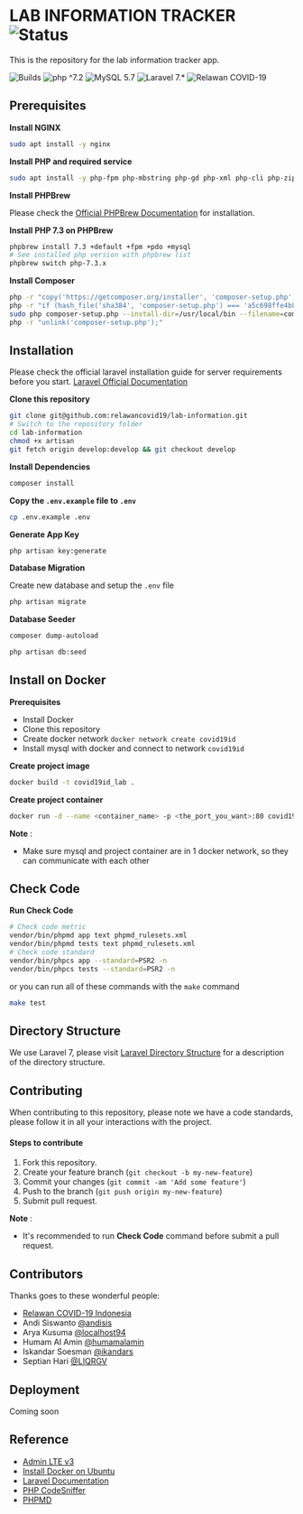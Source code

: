 # LAB INFORMATION TRACKER ![Status](https://img.shields.io/badge/Project%20Status-Terminate-red?style=for-the-badge)

This is the repository for the lab information tracker app.

![Builds](https://github.com/relawancovid19/lab-information/workflows/Builds/badge.svg?branch=master)
![php ^7.2](https://img.shields.io/badge/PHP-^7.2-7377AD?style=flat-square&logo=php)
![MySQL 5.7](https://img.shields.io/badge/MySQL-5.7-42759C?style=flat-square&logo=mysql)
![Laravel 7.*](https://img.shields.io/badge/Laravel-7.*-red?style=flat-square&logo=laravel)
![Relawan COVID-19](https://img.shields.io/badge/By-Relawan%20COVID--19-brightgreen?style=flat-square)

## Prerequisites

**Install NGINX**

```bash
sudo apt install -y nginx
```

**Install PHP and required service**

```bash
sudo apt install -y php-fpm php-mbstring php-gd php-xml php-cli php-zip php-mysql unzip curl openssl pkg-config git autoconf automake libxml2-dev libcurl4-openssl-dev libssl-dev openssl gettext libicu-dev libmcrypt-dev libmcrypt4 libbz2-dev libreadline-dev gettext build-essential libmhash-dev libmhash2 libicu-dev libxslt-dev zlib1g-dev libzip-dev make
```

**Install PHPBrew**

Please check the [Official PHPBrew Documentation](https://github.com/phpbrew/phpbrew) for installation.

**Install PHP 7.3 on PHPBrew**

```bash
phpbrew install 7.3 +default +fpm +pdo +mysql
# See installed php version with phpbrew list
phpbrew switch php-7.3.x
```

**Install Composer**

```bash
php -r "copy('https://getcomposer.org/installer', 'composer-setup.php');"
php -r "if (hash_file('sha384', 'composer-setup.php') === 'a5c698ffe4b8e849a443b120cd5ba38043260d5c4023dbf93e1558871f1f07f58274fc6f4c93bcfd858c6bd0775cd8d1') { echo 'Installer verified'; } else { echo 'Installer corrupt'; unlink('composer-setup.php'); } echo PHP_EOL;"
sudo php composer-setup.php --install-dir=/usr/local/bin --filename=composer
php -r "unlink('composer-setup.php');"
```

## Installation

Please check the official laravel installation guide for server requirements before you start. [Laravel Official Documentation](https://laravel.com/docs/7.x)

**Clone this repository**

```bash
git clone git@github.com:relawancovid19/lab-information.git
# Switch to the repository folder
cd lab-information
chmod +x artisan
git fetch origin develop:develop && git checkout develop

```

**Install Dependencies**

```bash
composer install
```

**Copy the `.env.example` file to `.env`**

```bash
cp .env.example .env
```

**Generate App Key**

```bash
php artisan key:generate
```

**Database Migration**

Create new database and setup the `.env` file

```bash
php artisan migrate
```

**Database Seeder**

```bash
composer dump-autoload

php artisan db:seed
```

## Install on Docker

**Prerequisites**

* Install Docker
* Clone this repository
* Create docker network `docker network create covid19id`
* Install mysql with docker and connect to network `covid19id`

**Create project image**

```bash
docker build -t covid19id_lab .
```

**Create project container**

```bash
docker run -d --name <container_name> -p <the_port_you_want>:80 covid19id_lab:latest
```

**Note** :

* Make sure mysql and project container are in 1 docker network, so they can communicate with each other

## Check Code

**Run Check Code**

```bash
# Check code metric
vendor/bin/phpmd app text phpmd_rulesets.xml
vendor/bin/phpmd tests text phpmd_rulesets.xml
# Check code standard
vendor/bin/phpcs app --standard=PSR2 -n
vendor/bin/phpcs tests --standard=PSR2 -n
```

or you can run all of these commands with the `make` command

```bash
make test
```

## Directory Structure

We use Laravel 7, please visit [Laravel Directory Structure](https://laravel.com/docs/7.x/structure) for a description of the directory structure.

## Contributing

When contributing to this repository, please note we have a code standards, please follow it in all your interactions with the project.

#### Steps to contribute

1. Fork this repository.
2. Create your feature branch (`git checkout -b my-new-feature`)
3. Commit your changes (`git commit -am 'Add some feature'`)
4. Push to the branch (`git push origin my-new-feature`)
5. Submit pull request.

**Note** :
* It's recommended to run **Check Code** command before submit a pull request.

## Contributors

Thanks goes to these wonderful people:

* [Relawan COVID-19 Indonesia](https://relawancovid19.id)
* Andi Siswanto [@andisis](https://github.com/andisis)
* Arya Kusuma [@localhost94](https://github.com/localhost94)
* Humam Al Amin [@humamalamin](https://github.com/humamalamin)
* Iskandar Soesman [@ikandars](https://github.com/ikandars)
* Septian Hari [@LIQRGV](https://github.com/LIQRGV)

## Deployment

Coming soon

## Reference

* [Admin LTE v3](https://adminlte.io/themes/v3/)
* [Install Docker on Ubuntu](https://www.digitalocean.com/community/tutorials/how-to-install-and-use-docker-on-ubuntu-18-04)
* [Laravel Documentation](https://laravel.com/docs/7.x)
* [PHP CodeSniffer](https://github.com/squizlabs/PHP_CodeSniffer)
* [PHPMD](https://github.com/phpmd/phpmd)
